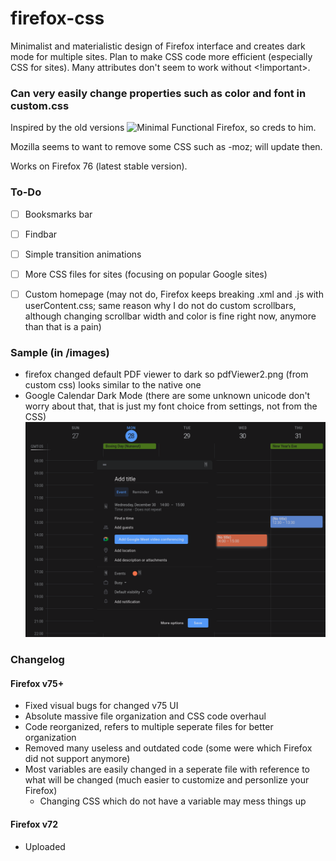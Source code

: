# firefox-css
Minimalist and materialistic design of Firefox interface and creates dark mode for multiple sites.
Plan to make CSS code more efficient (especially CSS for sites). Many attributes don't seem to work without <!important>.

### Can very easily change properties such as color and font in custom.css

Inspired by the old versions ![Minimal Functional Firefox](https://github.com/mut-ex/minimal-functional-fox), so creds to him.

Mozilla seems to want to remove some CSS such as -moz; will update then. 

Works on Firefox 76 (latest stable version).

### To-Do
- [ ] Booksmarks bar
- [ ] Findbar
- [ ] Simple transition animations
- [ ] More CSS files for sites (focusing on popular Google sites)
- [ ] Custom homepage (may not do, Firefox keeps breaking .xml and .js with userContent.css; same reason why I do not do custom scrollbars, although changing scrollbar width and color is fine right now, anymore than that is a pain)


### Sample (in /images)
- firefox changed default PDF viewer to dark so pdfViewer2.png (from custom css) looks similar to the native one
- Google Calendar Dark Mode (there are some unknown unicode don't worry about that, that is just my font choice from settings, not from the CSS)
![alt text](https://github.com/harrisonchiu/firefox-css/blob/main/images/googleCalendarDarkMode2.png)


### Changelog

#### Firefox v75+
- Fixed visual bugs for changed v75 UI
- Absolute massive file organization and CSS code overhaul
- Code reorganized, refers to multiple seperate files for better organization
- Removed many useless and outdated code (some were which Firefox did not support anymore)
- Most variables are easily changed in a seperate file with reference to what will be changed (much easier to customize and personlize your Firefox)
  - Changing CSS which do not have a variable may mess things up

#### Firefox v72
- Uploaded


